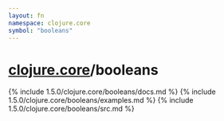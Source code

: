 ```yaml
---
layout: fn
namespace: clojure.core
symbol: "booleans"
---
```


# [clojure.core](../)/booleans

{% include 1.5.0/clojure.core/booleans/docs.md %}
{% include 1.5.0/clojure.core/booleans/examples.md %}
{% include 1.5.0/clojure.core/booleans/src.md %}

